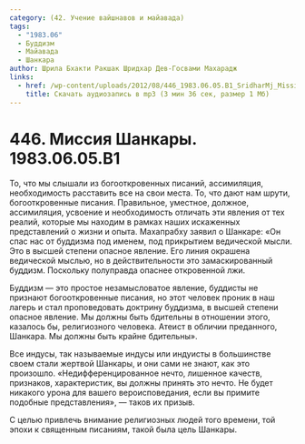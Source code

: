 ```yaml
---
category: (42. Учение вайшнавов и майавада)
tags:
  - "1983.06"
  - Буддизм
  - Майавада
  - Шанкара
author: Шрила Бхакти Ракшак Шридхар Дев-Госвами Махарадж
links:
  - href: /wp-content/uploads/2012/08/446_1983.06.05.B1_SridharMj_Missita_Shankary.mp3
    title: Скачать аудиозапись в mp3 (3 мин 36 сек, размер 1 Мб)
---
```


# 446. Миссия Шанкары. 1983.06.05.B1

То, что мы слышали из богооткровенных писаний, ассимиляция, необходимость расставить все на свои места. То, что дают нам шрути, богооткровенные писания. Правильное, уместное, должное, ассимиляция, усвоение и необходимость отличать эти явления от тех реалий, которые мы находим в рамках наших искаженных представлений о жизни и опыта. Махапрабху заявил о Шанкаре: «Он спаc нас от буддизма под именем, под прикрытием ведической мысли. Это в высшей степени опасное явление. Его линия окрашена ведической мыслью, но в действительности это замаскированный буддизм. Поскольку полуправда опаснее откровенной лжи.

Буддизм — это простое незамысловатое явление, буддисты не признают богооткровенные писания, но этот человек проник в наш лагерь и стал проповедовать доктрину буддизма, в высшей степени опасное явление. Мы должны быть бдительны в отношении этого, казалось бы, религиозного человека. Атеист в обличии преданного, Шанкара. Мы должны быть крайне бдительны».

Все индусы, так называемые индусы или индуисты в большинстве своем стали жертвой Шанкары, и они сами не знают, как это произошло. «Недифференцированное нечто, лишенное качеств, признаков, характеристик, вы должны принять это нечто. Не будет никакого урона для вашего вероисповедания, если вы примите подобные представления», — таков их призыв.

С целью привлечь внимание религиозных людей того времени, той эпохи к священным писаниям, такой была цель Шанкары.

